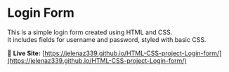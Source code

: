 # Login Form

This is a simple login form created using HTML and CSS.  
It includes fields for username and password, styled with basic CSS.


🔗 **Live Site:** [https://jelenaz339.github.io/HTML-CSS-project-Login-form/](https://jelenaz339.github.io/HTML-CSS-project-Login-form/)
